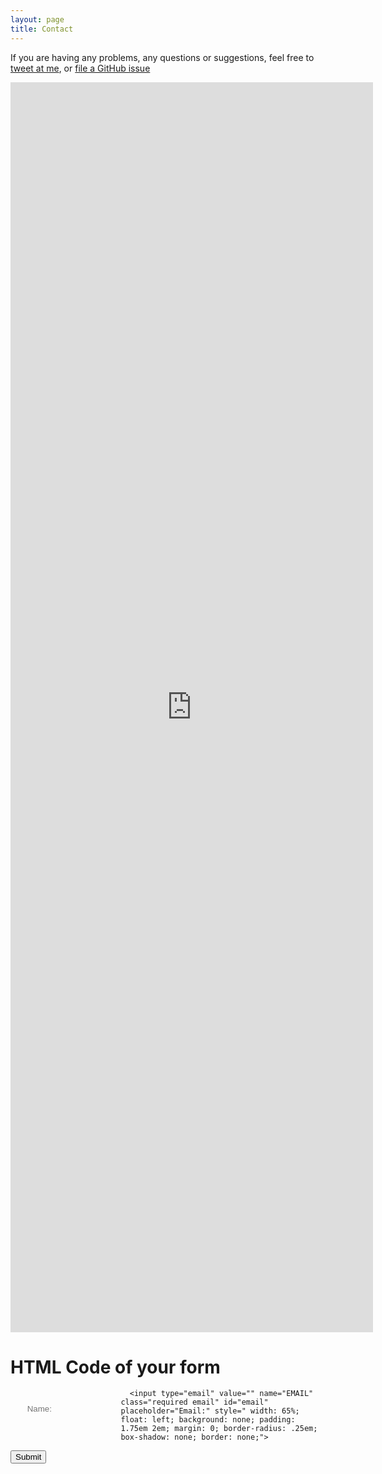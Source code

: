 ```yaml
---
layout: page
title: Contact
---
```


If you are having any problems, any questions or suggestions, feel free to [tweet at me](https://twitter.com/intent/tweet?text=%40paululele), or [file a GitHub issue](https://github.com/lenpaul/lagrange/issues/new)

<iframe src="https://docs.google.com/forms/d/e/1FAIpQLScTnc_CxWKrgfPvy_U98UTF8b4X_83dVFxPDfgutdfdzuNGtg/viewform?embedded=true" width="580" height="2000" frameborder="0" marginheight="0" marginwidth="0">Se încarcă...</iframe>

# HTML Code of your form
<form class="sucess-none" id="newContact">
  <div class="inputs">
      <input type="text" value="" name="FNAME" class="required name" id="name" placeholder="Name:" style=" width: 35%; float: left; background: none; padding: 1.75em 2em; margin: 0; border-radius: .25em; box-shadow: none; border: none;">

      <input type="email" value="" name="EMAIL" class="required email" id="email" placeholder="Email:" style=" width: 65%; float: left; background: none; padding: 1.75em 2em; margin: 0; border-radius: .25em; box-shadow: none; border: none;">
  </div>
  <div style="position: absolute; left: -5000px;" aria-hidden="true">
      <input type="text" name="b_96d9e6e519173af7bdbdab9d_23138bd741" tabindex="-1" value="">
  </div>
  <input type="submit" class="btn" value="Submit" name="subscribe" id="submitContact">
  </form>

  <script type="text/javascript">
$(document).ready(function() {
    if ($('#newContact').length > 0 ) {
        contactScript('forcontact');
    }
});
//firebase
function contactScript(value) {
    var a = {
	apiKey: "AIzaSyAQ9Rmqx4d3YvQ2GtzIY0cJF-DNmj-wMi4",
    authDomain: "mylagrange-contactform.firebaseapp.com",
    databaseURL: "https://mylagrange-contactform.firebaseio.com",
    projectId: "mylagrange-contactform",
    storageBucket: "mylagrange-contactform.appspot.com",
	messagingSenderId: "630125452492"};
    firebase.initializeApp(a);
    var b = firebase.database().ref("messages");
        $("#newContact").submit(function(a) { $(this), console.log("Submit to Firebase");
        var c = $("#name").val(),
            d = $("#email").val(),
            f = { name: c, email: d};
        return b.push(f).then(function(a) {
            $(".sucess").css("display", "block"),
            $(".sucess-none").css("display", "none") }), !1 })
}
</script>
